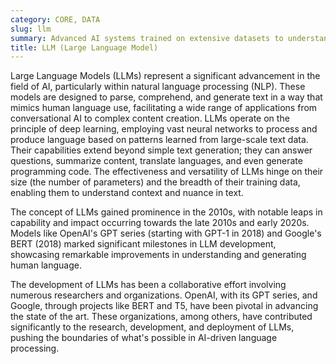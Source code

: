 ```yaml
---
category: CORE, DATA
slug: llm
summary: Advanced AI systems trained on extensive datasets to understand, generate, and interpret human language.
title: LLM (Large Language Model)
---
```


Large Language Models (LLMs) represent a significant advancement in the field of AI, particularly within natural language processing (NLP). These models are designed to parse, comprehend, and generate text in a way that mimics human language use, facilitating a wide range of applications from conversational AI to complex content creation. LLMs operate on the principle of deep learning, employing vast neural networks to process and produce language based on patterns learned from large-scale text data. Their capabilities extend beyond simple text generation; they can answer questions, summarize content, translate languages, and even generate programming code. The effectiveness and versatility of LLMs hinge on their size (the number of parameters) and the breadth of their training data, enabling them to understand context and nuance in text.

The concept of LLMs gained prominence in the 2010s, with notable leaps in capability and impact occurring towards the late 2010s and early 2020s. Models like OpenAI's GPT series (starting with GPT-1 in 2018) and Google's BERT (2018) marked significant milestones in LLM development, showcasing remarkable improvements in understanding and generating human language.

The development of LLMs has been a collaborative effort involving numerous researchers and organizations. OpenAI, with its GPT series, and Google, through projects like BERT and T5, have been pivotal in advancing the state of the art. These organizations, among others, have contributed significantly to the research, development, and deployment of LLMs, pushing the boundaries of what's possible in AI-driven language processing.